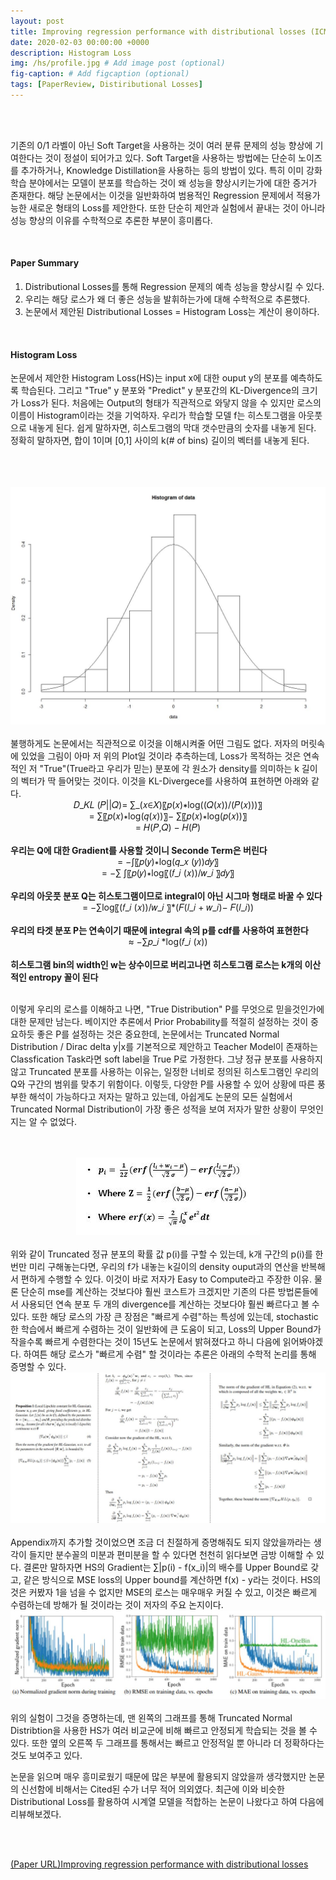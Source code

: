 ```yaml
---
layout: post
title: Improving regression performance with distributional losses (ICML 2018)
date: 2020-02-03 00:00:00 +0000
description: Histogram Loss
img: /hs/profile.jpg # Add image post (optional)
fig-caption: # Add figcaption (optional)
tags: [PaperReview, Distiributional Losses]
---
```


<br>

<br>


기존의 0/1 라벨이 아닌 Soft Target을 사용하는 것이 여러 분류 문제의 성능 향상에 기여한다는 것이 정설이 되어가고 있다. Soft Target을 사용하는 방법에는 단순히 노이즈를 추가하거나, Knowledge Distillation을 사용하는 등의 방법이 있다. 특히 이미 강화학습 분야에서는 모델이 분포를 학습하는 것이 왜 성능을 향상시키는가에 대한 증거가 존재한다. 해당 논문에서는 이것을 일반화하여 범용적인 Regression 문제에서 적용가능한 새로운 형태의 Loss를 제안한다. 또한 단순히 제안과 실험에서 끝내는 것이 아니라 성능 향상의 이유를 수학적으로 추론한 부분이 흥미롭다.  

<br>

#### Paper Summary  
1. Distributional Losses를 통해 Regression 문제의 예측 성능을 향상시킬 수 있다.
2. 우리는 해당 로스가 왜 더 좋은 성능을 발휘하는가에 대해 수학적으로 추론했다.
3. 논문에서 제안된 Distributional Losses = Histogram Loss는 계산이 용이하다.  

<br>

#### Histogram Loss  
논문에서 제안한 Histogram Loss(HS)는 input x에 대한 ouput y의 분포를 예측하도록 학습된다. 그리고 "True" y 분포와 "Predict" y 분포간의 KL-Divergence의 크기가 Loss가 된다. 처음에는 Output의 형태가 직관적으로 와닿지 않을 수 있지만 로스의 이름이 Histogram이라는 것을 기억하자. 우리가 학습할 모델 f는 히스토그램을 아웃풋으로 내놓게 된다. 쉽게 말하자면, 히스토그램의 막대 갯수만큼의 숫자를 내놓게 된다. 정확히 말하자면, 합이 1이며 [0,1] 사이의 k(# of bins) 길이의 벡터를 내놓게 된다.  
<br>  
<br>
<center><img src="/assets/img/hs/hsone.jpg"></center>  
<br>
불행하게도 논문에서는 직관적으로 이것을 이해시켜줄 어떤 그림도 없다. 저자의 머릿속에 있었을 그림이 아마 저 위의 Plot일 것이라 추측하는데, Loss가 목적하는 것은 연속적인 저 "True"(True라고 우리가 믿는) 분포에 각 원소가 density를 의미하는 k 길이의 벡터가 딱 들어맞는 것이다. 이것을 KL-Divergece를 사용하여 표현하면 아래와 같다.  

<br>
<center> 𝐷_𝐾𝐿 (𝑃||𝑄)= ∑_(𝑥∈𝑋)〖𝑝(𝑥)∗log⁡((𝑄(𝑥))/(𝑃(𝑥)))〗</center>  
<center>= ∑〖𝑝(𝑥)∗log⁡(𝑞(𝑥))〗− ∑〖𝑝(𝑥)∗log⁡(𝑝(𝑥))〗</center>  
<center>= 𝐻(𝑃,𝑄) − 𝐻(𝑃) </center>  
<br>
<b style="text-align: center;">우리는 Q에 대한 Gradient를 사용할 것이니 Seconde Term은 버린다</b>  
<br>
<center>= −∫〖𝑝(𝑦)∗log⁡(𝑞_𝑥 (𝑦))𝑑𝑦〗</center>  
<center>= −∑ ∫〖𝑝(𝑦)∗log⁡〖(𝑓_𝑖 (𝑥))/𝑤_𝑖 〗𝑑𝑦〗</center>  
<br>
<b style="text-align: center;">우리의 아웃풋 분포 Q는 히스토그램이므로 integral이 아닌 시그마 형태로 바꿀 수 있다</b>  
<br>
<center>= −∑log⁡〖(𝑓_𝑖 (𝑥))/𝑤_𝑖 〗*(𝐹(𝑙_𝑖 + 𝑤_𝑖)− 𝐹(𝑙_𝑖))</center>  
<br>  
<b style="text-align: center;">우리의 타겟 분포 P는 연속이기 때문에 integral 속의 p를 cdf를 사용하여 표현한다</b>  
<br>
<center>≈ −∑𝑝_𝑖 *log(𝑓_𝑖 (𝑥)) </center>
<br>
<b style="text-align: center;">히스토그램 bin의 width인 w는 상수이므로 버리고나면 히스토그램 로스는 k개의 이산적인 entropy 꼴이 된다</b>  

<br>

<br>


이렇게 우리의 로스를 이해하고 나면, "True Distribution" P를 무엇으로 믿을것인가에 대한 문제만 남는다. 베이지안 추론에서 Prior Probability를 적절히 설정하는 것이 중요하듯 좋은 P를 설정하는 것은 중요한데, 논문에서는 Truncated Normal Distribution / Dirac delta y|x를 기본적으로 제안하고 Teacher Model이 존재하는 Classfication Task라면 soft label을 True P로 가정한다. 그냥 정규 분포를 사용하지 않고 Truncated 분포를 사용하는 이유는, 일정한 너비로 정의된 히스토그램인 우리의 Q와 구간의 범위를 맞추기 위함이다. 이렇듯, 다양한 P를 사용할 수 있어 상황에 따른 풍부한 해석이 가능하다고 저자는 말하고 있는데, 아쉽게도 논문의 모든 실험에서 Truncated Normal Distribution이 가장 좋은 성적을 보여 저자가 말한 상황이 무엇인지는 알 수 없었다.  

<br>  

<br>

<center><img src="/assets/img/hs/hstwo.jpg"></center>  
<br>
위와 같이 Truncated 정규 분포의 확률 값 p(i)를 구할 수 있는데, k개 구간의 p(i)를 한 번만 미리 구해놓는다면, 우리의 f가 내놓는 k길이의 density ouput과의 연산을 반복해서 편하게 수행할 수 있다. 이것이 바로 저자가 Easy to Compute라고 주장한 이유. 물론 단순히 mse를 계산하는 것보다야 훨씬 코스트가 크겠지만 기존의 다른 방법론들에서 사용되던 연속 분포 두 개의 divergence를 계산하는 것보다야 훨씬 빠르다고 볼 수 있다. 또한 해당 로스의 가장 큰 장점은 "빠르게 수렴"하는 특성에 있는데, stochastic한 학습에서 빠르게 수렴하는 것이 일반화에 큰 도움이 되고, Loss의 Upper Bound가 작을수록 빠르게 수렴한다는 것이 15년도 논문에서 밝혀졌다고 하니 다음에 읽어봐야겠다. 하여튼 해당 로스가 "빠르게 수렴" 할 것이라는 추론은 아래의 수학적 논리를 통해 증명할 수 있다.  
  
<center><img src="/assets/img/hs/hsthree.jpg"></center>  
<br>
Appendix까지 추가할 것이었으면 조금 더 친절하게 증명해줘도 되지 않았을까라는 생각이 들지만 분수꼴의 미분과 편미분을 할 수 있다면 천천히 읽다보면 금방 이해할 수 있다. 결론만 말하자면 HS의 Gradient는 ∑|p(i) - f(x_i)|의 배수를 Upper Bound로 갖고, 같은 방식으로 MSE loss의 Upper bound를 계산하면 f(x) - y라는 것이다. HS의 것은 커봤자 1을 넘을 수 없지만 MSE의 로스는 매우매우 커질 수 있고, 이것은 빠르게 수렴하는데 방해가 될 것이라는 것이 저자의 주요 논지이다.  
<br>  
  
<center><img src="/assets/img/hs/hsfour.jpg"></center>  
<br>  
위의 실험이 그것을 증명하는데, 맨 왼쪽의 그래프를 통해 Truncated Normal Distribtion을 사용한 HS가 여러 비교군에 비해 빠르고 안정되게 학습되는 것을 볼 수 있다. 또한 옆의 오른쪽 두 그래프를 통해서는 빠르고 안정적일 뿐 아니라 더 정확하다는 것도 보여주고 있다.  
  
논문을 읽으며 매우 흥미로웠기 때문에 많은 부분에 활용되지 않았을까 생각했지만 논문의 신선함에 비해서는 Cited된 수가 너무 적어 의외였다. 최근에 이와 비슷한 Distributional Loss를 활용하여 시계열 모델을 적합하는 논문이 나왔다고 하여 다음에 리뷰해보겠다.  
<br>

<br>
  
[(Paper URL)Improving regression performance with distributional losses](https://arxiv.org/pdf/1806.04613.pdf)  
